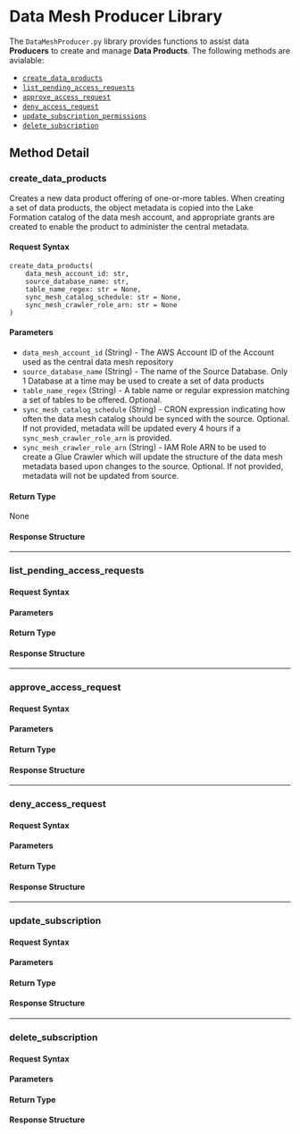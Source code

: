 # Data Mesh Producer Library

The `DataMeshProducer.py` library provides functions to assist data __Producers__ to create and manage __Data Products__. The following methods are avialable:

* [`create_data_products`](#create_data_products)
* [`list_pending_access_requests`](#list_pending_access_requests)
* [`approve_access_request`](#approve_access_request)
* [`deny_access_request`](#deny_access_request)
* [`update_subscription_permissions`](#update_subscription)
* [`delete_subscription`](#delete_subscription)

## Method Detail

### create\_data\_products

Creates a new data product offering of one-or-more tables. When creating a set of data products, the object metadata is copied into the Lake Formation catalog of the data mesh account, and appropriate grants are created to enable the product to administer the central metadata.

#### Request Syntax

```
create_data_products(
	data_mesh_account_id: str, 
	source_database_name: str,
	table_name_regex: str = None, 
	sync_mesh_catalog_schedule: str = None,
	sync_mesh_crawler_role_arn: str = None
)
```

#### Parameters

* `data_mesh_account_id` (String) - The AWS Account ID of the Account used as the central data mesh repository
* `source_database_name` (String) - The name of the Source Database. Only 1 Database at a time may be used to create a set of data products
* `table_name_regex` (String) - A table name or regular expression matching a set of tables to be offered. Optional.
* `sync_mesh_catalog_schedule` (String) - CRON expression indicating how often the data mesh catalog should be synced with the source. Optional. If not provided, metadata will be updated every 4 hours if a `sync_mesh_crawler_role_arn` is provided.
* `sync_mesh_crawler_role_arn` (String) - IAM Role ARN to be used to create a Glue Crawler which will update the structure of the data mesh metadata based upon changes to the source. Optional. If not provided, metadata will not be updated from source.

#### Return Type

None

#### Response Structure

---

### list\_pending\_access\_requests

#### Request Syntax

#### Parameters

#### Return Type

#### Response Structure

---

### approve\_access\_request

#### Request Syntax

#### Parameters

#### Return Type

#### Response Structure

---

### deny\_access\_request

#### Request Syntax

#### Parameters

#### Return Type

#### Response Structure

---

### update\_subscription

#### Request Syntax

#### Parameters

#### Return Type

#### Response Structure

---

### delete\_subscription

#### Request Syntax

#### Parameters

#### Return Type

#### Response Structure

